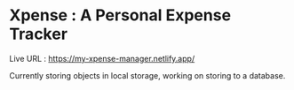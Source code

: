 ﻿# Xpense : A Personal Expense Tracker
Live URL : https://my-xpense-manager.netlify.app/
<br/>

Currently storing objects in local storage, working on storing to a database.
